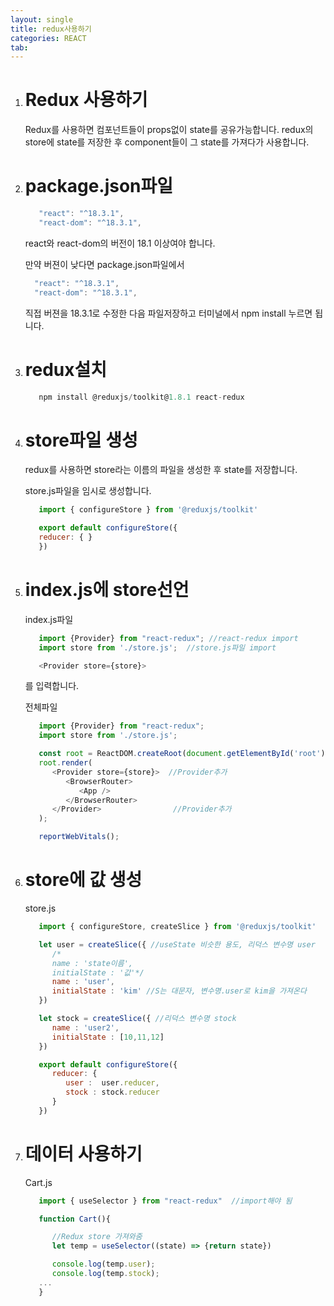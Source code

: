 ```yaml
---
layout: single
title: redux사용하기
categories: REACT
tab: 
---
```


1. # Redux 사용하기
   Redux를 사용하면 컴포넌트들이 props없이 state를 공유가능합니다. redux의 store에 state를 저장한 후 component들이 그 state를 가져다가 사용합니다.   

1. # package.json파일   
   ```cs
      "react": "^18.3.1",
      "react-dom": "^18.3.1",
   ```   
   react와 react-dom의 버전이 18.1 이상여야 합니다.   

   만약 버젼이 낮다면 package.json파일에서    
    ```cs
      "react": "^18.3.1",
      "react-dom": "^18.3.1",
   ```   
   직접 버젼을 18.3.1로 수정한 다음 파일저장하고 터미널에서 npm install 누르면 됩니다.   

1. # redux설치   
   ```js
      npm install @reduxjs/toolkit@1.8.1 react-redux
   ```   

1. # store파일 생성   
   redux를 사용하면 store라는 이름의 파일을 생성한 후 state를 저장합니다.   

   store.js파일을 임시로 생성합니다.   
   ```js
      import { configureStore } from '@reduxjs/toolkit'

      export default configureStore({
      reducer: { }
      }) 
   ```   

1. # index.js에 store선언

   index.js파일
   ```javascript
      import {Provider} from "react-redux"; //react-redux import
      import store from './store.js';  //store.js파일 import

      <Provider store={store}>
   ```
   를 입력합니다.   

   전체파일   
   ```javascript
      import {Provider} from "react-redux";
      import store from './store.js';

      const root = ReactDOM.createRoot(document.getElementById('root'));
      root.render(
         <Provider store={store}>  //Provider추가
            <BrowserRouter>
               <App />
            </BrowserRouter>
         </Provider>                //Provider추가
      );

      reportWebVitals();
   ```
   
1. # store에 값 생성

   store.js
   ```javascript
      import { configureStore, createSlice } from '@reduxjs/toolkit'

      let user = createSlice({ //useState 비슷한 용도, 리덕스 변수명 user
         /*
         name : 'state이름',
         initialState : '값'*/
         name : 'user',
         initialState : 'kim' //S는 대문자, 변수명.user로 kim을 가져온다
      })

      let stock = createSlice({ //리덕스 변수명 stock
         name : 'user2',
         initialState : [10,11,12]
      })

      export default configureStore({
         reducer: { 
            user :  user.reducer,
            stock : stock.reducer
         }
      }) 
   ```

1. # 데이터 사용하기
   Cart.js

   ```javascript
      import { useSelector } from "react-redux"  //import해야 됨

      function Cart(){

         //Redux store 가져와줌
         let temp = useSelector((state) => {return state}) 

         console.log(temp.user); 
         console.log(temp.stock);
      ...
      }
   ```


